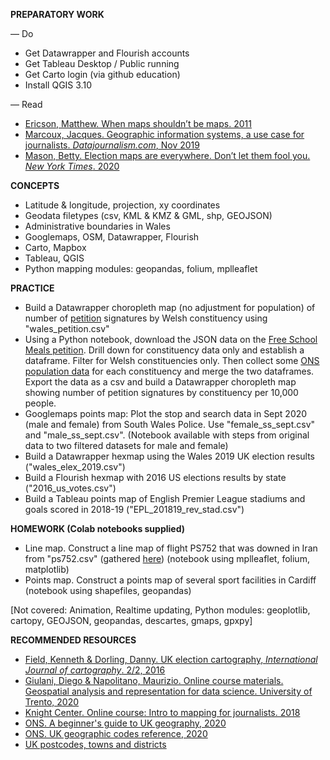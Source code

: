 **PREPARATORY WORK**

— Do
- Get Datawrapper and Flourish accounts
- Get Tableau Desktop / Public running
- Get Carto login (via github education)
- Install QGIS 3.10

— Read
- [Ericson, Matthew. When maps shouldn’t be maps. 2011](http://www.ericson.net/content/2011/10/when-maps-shouldnt-be-maps/ )
- [Marcoux, Jacques. Geographic information systems, a use case for journalists. *Datajournalism.com*, Nov 2019](https://datajournalism.com/read/longreads/geographic-information-systems-a-use-case-for-journalists)
- [Mason, Betty. Election maps are everywhere. Don’t let them fool you. *New York Times*. 2020](https://www.nytimes.com/interactive/2020/10/30/opinion/election-results-maps.html)

**CONCEPTS**

- Latitude & longitude, projection, xy coordinates
- Geodata filetypes (csv, KML & KMZ & GML, shp, GEOJSON)
- Administrative boundaries in Wales
- Googlemaps, OSM, Datawrapper, Flourish
- Carto, Mapbox
- Tableau, QGIS
- Python mapping modules: geopandas, folium, mplleaflet

**PRACTICE**

- Build a Datawrapper choropleth map (no adjustment for population) of number of [petition](https://petition.parliament.uk/petitions/550579) signatures by Welsh constituency using "wales_petition.csv"
- Using a Python notebook, download the JSON data on the [Free School Meals petition](https://petition.parliament.uk/petitions/554276.json). Drill down for constituency data only and establish a dataframe. Filter for Welsh constituencies only. Then collect some [ONS population data](https://www.ons.gov.uk/peoplepopulationandcommunity/populationandmigration/populationestimates/datasets/parliamentaryconstituencymidyearpopulationestimates) for each constituency and merge the two dataframes. Export the data as a csv and build a Datawrapper choropleth map showing number of petition signatures by constituency per 10,000 people.
- Googlemaps points map: Plot the stop and search data in Sept 2020 (male and female) from South Wales Police. Use "female_ss_sept.csv" and "male_ss_sept.csv". (Notebook available with steps from original data to two filtered datasets for male and female)
- Build a Datawrapper hexmap using the Wales 2019 UK election results ("wales_elex_2019.csv")
- Build a Flourish hexmap with 2016 US elections results by state ("2016_us_votes.csv")
- Build a Tableau points map of English Premier League stadiums and goals scored in 2018-19 ("EPL_201819_rev_stad.csv")

**HOMEWORK (Colab notebooks supplied)**

- Line map. Construct a line map of flight PS752 that was downed in Iran from "ps752.csv" (gathered [here](https://www.flightradar24.com/blog/ukrainian-flight-ps752-crashes-shortly-after-take-off-from-tehran/)) (notebook using mplleaflet, folium, matplotlib)
- Points map. Construct a points map of several sport facilities in Cardiff (notebook using shapefiles, geopandas)

[Not covered: Animation, Realtime updating, Python modules: geoplotlib, cartopy, GEOJSON, geopandas, descartes, gmaps, gpxpy]

**RECOMMENDED RESOURCES**

- [Field, Kenneth & Dorling, Danny. UK election cartography, *International Journal of cartography*. 2/2, 2016](https://www.geog.ox.ac.uk/research/transformations/gis/papers/2017/UK_election_cartography.pdf)
- [Giulani, Diego & Napolitano, Maurizio. Online course materials. Geospatial analysis and representation for data science. University of Trento, 2020](https://napo.github.io/geospatial_course_unitn/)
- [Knight Center. Online course: Intro to mapping for journalists. 2018](https://journalismcourses.org/course/intro-to-mapping-and-gis-for-journalists/ )
- [ONS. A beginner's guide to UK geography, 2020](https://www.arcgis.com/sharing/rest/content/items/86ebfbad61c941bebbc7edbf2b985efe/data)
- [ONS. UK geographic codes reference, 2020](https://geoportal.statistics.gov.uk/datasets/register-of-geographic-codes-june-2020-for-the-united-kingdom-v2)
- [UK postcodes, towns and districts](https://www.doogal.co.uk/PostcodeDistricts.php)
